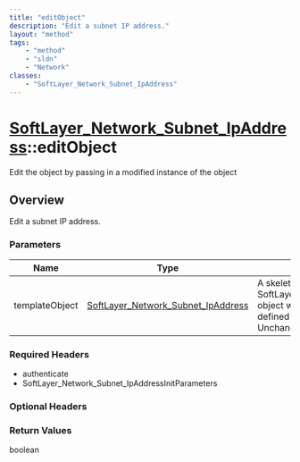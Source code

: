 ```yaml
---
title: "editObject"
description: "Edit a subnet IP address."
layout: "method"
tags:
    - "method"
    - "sldn"
    - "Network"
classes:
    - "SoftLayer_Network_Subnet_IpAddress"
---
```

# [SoftLayer_Network_Subnet_IpAddress](/reference/services/SoftLayer_Network_Subnet_IpAddress)::editObject

Edit the object by passing in a modified instance of the object


## Overview 
Edit a subnet IP address. 

### Parameters 
|Name | Type | Description |
| --- | --- | --- |
|templateObject| <a href='/reference/datatypes/SoftLayer_Network_Subnet_IpAddress'>SoftLayer_Network_Subnet_IpAddress </a>| A skeleton SoftLayer_Network_Subnet_IpAddress object with only the properties defined that you wish to change. Unchanged properties are left alone.|


### Required Headers
* authenticate
* SoftLayer_Network_Subnet_IpAddressInitParameters

### Optional Headers

### Return Values
boolean

